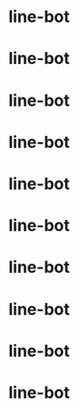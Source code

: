 # line-bot
# line-bot
# line-bot
# line-bot
# line-bot
# line-bot
# line-bot
# line-bot
# line-bot
# line-bot
